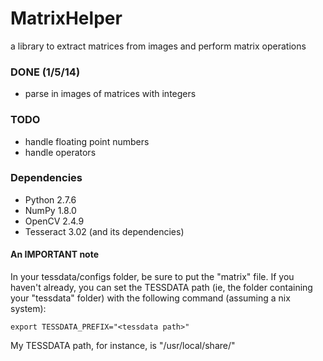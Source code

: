 MatrixHelper
============

a library to extract matrices from images and perform matrix operations

### DONE (1/5/14)
* parse in images of matrices with integers

### TODO
* handle floating point numbers
* handle operators

### Dependencies

* Python 2.7.6
* NumPy 1.8.0
* OpenCV 2.4.9
* Tesseract 3.02 (and its dependencies)

#### An IMPORTANT note
In your tessdata/configs folder, be sure to put the "matrix" file.  If you haven't already, you can set the TESSDATA path (ie, the folder containing your "tessdata" folder) with the following command (assuming a nix system):
```
export TESSDATA_PREFIX="<tessdata path>"
```
My TESSDATA path, for instance, is "/usr/local/share/"
